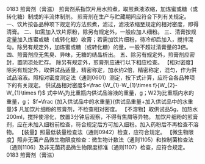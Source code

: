 0183 煎膏剂（膏滋）
煎膏剂系指饮片用水煎煮，取煎煮液浓缩，加炼蜜或糖（或转化糖）制成的半流体制剂。
煎膏剂在生产与贮藏期间应符合下列有关规定。
一、饮片按各品种项下规定的方法煎煮，滤过，滤液浓缩至规定的相对密度，即得清膏。
二、如需加入饮片原粉，除另有规定外，一般应加人细粉。
三、清膏按规定量加入炼蜜或糖（或转化糖）收膏；若需加饮片细粉，待冷却后加入，搅拌混匀。除另有规定外，加炼蜜或糖（或转化糖）的量，一般不超过清膏量的3倍。
四、煎膏剂应无焦臭、异味，无糖的结晶析出。
五、除另有规定外，煎膏剂应密封，置阴凉处贮存。
除另有规定外，煎膏剂应进行以下相应检查。
【相对密度】除另有规定外，取供试品适量，精密称定，加水约2倍，精密称定，混匀，作为供试品溶液。照相对密度测定法（通则0601）测定，按下式计算，应符合各品种项下的有关规定。
供试品相对密度$=\frac {W_{1}-W_{1}\times f}{W_{2}-W_{1}\times f}$
式中$W_{1}$为比重瓶内供试品溶液的重量，g；W2为比重瓶内水的重量，g；
$f=\frac {加入供试品中的水重量}{供试品重量+加入供试品中的水重量}$
凡加饮片细粉的煎膏剂，不检查相对密度。
【不溶物】取供试品5g，加热水200ml，搅拌使溶化，放置3分钟后观察，不得有焦屑等异物。
加饮片细粉的煎膏剂，应在未加入细粉前检查，符合规定后方可加入细粉。加入药粉后不再检查不溶物。
【装量】照最低装量检查法（通则0942）检查，应符合规定。
【微生物限度】照非无菌产品微生物限度检查：微生物计数法（通则1105）和控制菌检查法（通则1106）及非无菌药品微生物限度标准（通则1107）检查，应符合规定。0183 煎膏剂（膏滋）